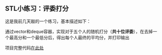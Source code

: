 ## STL小练习：评委打分
这是我前几天敲的一个练习，基本描述如下：

通过vector和deque容器，实现对于五个人的随机打分（**共十位评委**），在去掉一个最高分和一个最低分后，得出每个人最终的平均分，并打印输出

项目完整代码[在此处](https://github.com/EthanQC/My-LearningHub-StudyJourney-with-cpp/blob/f5320817eb0b6f96c72f8a24b819acf23dd91747/2024.10.25/STL%20exercise%3A%20judges%20judge.md)
